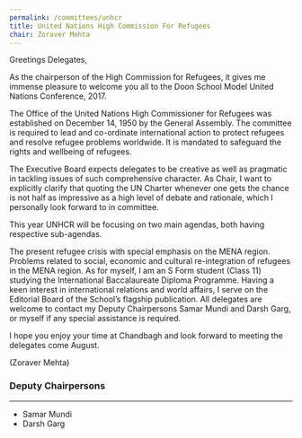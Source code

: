 ```yaml
---
permalink: /committees/unhcr
title: United Nations High Commission For Refugees
chair: Zoraver Mehta
---
```


Greetings Delegates,

As the chairperson of the High Commission for Refugees, it gives me immense pleasure to welcome you all to the Doon School Model United Nations Conference, 2017.

The Office of the United Nations High Commissioner for Refugees was established on December 14, 1950 by the General Assembly. The committee is required to lead and co-ordinate international action to protect refugees and resolve refugee problems worldwide. It is mandated to safeguard the rights and wellbeing of refugees.

The Executive Board expects delegates to be creative as well as pragmatic in tackling issues of such comprehensive character. As Chair, I want to explicitly clarify that quoting the UN Charter whenever one gets the chance is not half as impressive as a high level of debate and rationale, which I personally look forward to in committee.

This year UNHCR will be focusing on two main agendas, both having respective sub-agendas.

The present refugee crisis with special emphasis on the MENA region.
Problems related to social, economic and cultural re-integration of refugees in the MENA region.
As for myself, I am an S Form student (Class 11) studying the International Baccalaureate Diploma Programme. Having a keen interest in international relations and world affairs, I serve on the Editorial Board of the School’s flagship publication. All delegates are welcome to contact my Deputy Chairpersons Samar Mundi and Darsh Garg, or myself if any special assistance is required.

I hope you enjoy your time at Chandbagh and look forward to meeting the delegates come August.

(Zoraver Mehta)


### Deputy Chairpersons
<hr>

- Samar Mundi
- Darsh Garg
